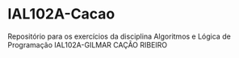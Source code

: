 # IAL102A-Cacao
Repositório para os exercícios da disciplina Algoritmos e Lógica de Programação IAL102A-GILMAR CAÇÃO RIBEIRO
